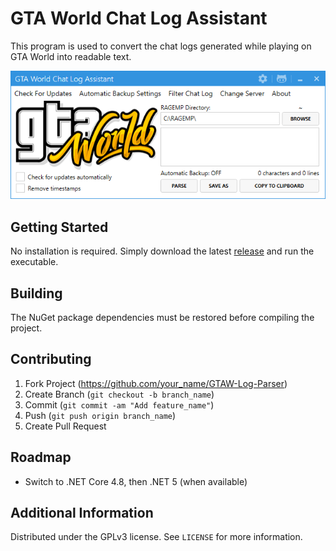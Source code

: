 # GTA World Chat Log Assistant
This program is used to convert the chat logs generated while playing on GTA World into readable text.

![](header.png)

## Getting Started

No installation is required. Simply download the latest [release](https://github.com/therealoggY/GTAWFrance-Assistant-Chatlog/releases) and run the executable.

## Building

The NuGet package dependencies must be restored before compiling the project.

## Contributing

1. Fork Project (<https://github.com/your_name/GTAW-Log-Parser>)
2. Create Branch (`git checkout -b branch_name`)
3. Commit (`git commit -am "Add feature_name"`)
4. Push (`git push origin branch_name`)
5. Create Pull Request

## Roadmap

- Switch to .NET Core 4.8, then .NET 5 (when available)

## Additional Information

Distributed under the GPLv3 license. See ``LICENSE`` for more information.
